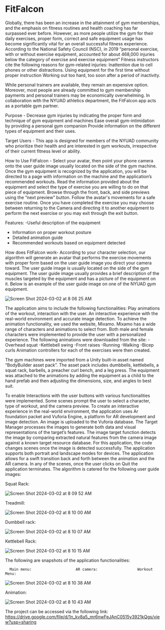 # FitFalcon
Globally, there has been an increase in the attainment of gym memberships, and the emphasis on fitness routines and health coaching has far surpassed ever before. However, as more people utilize the gym for their daily exercises, proper form, correct and safe equipment usage has become significantly vital for an overall successful fitness experience.
According to the National Safety Council (NSC), in 2019 “personal exercise, with or without exercise equipment, accounted for about 468,000 injuries below the category of exercise and exercise equipment”
Fitness instructors cite the following reasons for gym-related injuries:
Inattention due to cell phones or other distractions.
Using equipment for the first time without proper instruction
Working out too hard, too soon after a period of inactivity.

While personal trainers are available, they remain an expensive option. Moreover, most people are already committed to gym membership payments and personal trainers may be economically overwhelming. In collaboration with the NYUAD athletics department, the FitFalcon app acts as a portable gym partner.

Purpose -
Decrease gym injuries by indicating the proper form and technique of gym equipment and machines
Ease overall gym-intimidation by providing a personal gym companion 
Provide information on the different types of equipment and their uses.

Target Users - 
This app is designed for members of the NYUAD community who prioritize their health and are interested in gym workouts, irrespective of their current fitness level or ability.

How to Use FitFalcon - 
Select your avatar, then point your phone camera onto the user guide image usually located on the side of the gym machine. Once the gym equipment is recognized by the application, you will be directed to a page with information on the machine and the application’s recommended workouts. Read the information provided about the equipment and select the type of exercise you are willing to do on that piece of equipment. Browse through the front, back, and side previews using the “next preview” button. Follow the avatar's movements for a safe exercise routine. Once you have completed the exercise you may choose between returning to the Camera and directing it to another equipment to perform the next exercise or you may exit through the exit button.

Features:
-Useful description of the equipment
- Information on proper workout posture
- Detailed animation guide
- Recommended workouts based on equipment detected

How does FitFalcon work-
According to your character selection, our algorithm will generate an avatar that performs  the exercise movements with proper form based on the user guide image you direct your camera toward. The user guide image is usually located on the side of the gym equipment. The user guide image usually provides a brief description of the muscles targeted by the equipment and has a picture of the equipment on it. Below is an example of the user guide image on one of the NYUAD gym equipment.

![Screen Shot 2024-03-02 at 8 06 25 AM](https://github.com/mariabenhammouda/FitFalcon/assets/102983688/59fd4823-6d7b-4253-b042-75e52a80ce4d)

The application aims to include the following functionalities: 
Play animations of the workout, 
interaction with the user. 
An interactive experience with the real-world environment and accurate image detection.
To achieve the animation functionality, we used the website, Mixamo.  Mixamo has a wide range of characters and animations to select from. Both male and female characters were implemented to provide the user with a personalized experience.
The following animations were downloaded from the site:
-Overhead squat 
-Kettlebell swing 
-Front raises 
-Running 
-Walking 
-Bicep curls
Animation controllers for each of the exercises were then created. 

The gym machines were imported from a Unity built-in asset named “BodyBuilder asset pack”. The asset pack includes dumbbells, kettlebells, a squat rack, barbells, a preacher curl bench, and a leg press. The equipment was attached to the animations by adding the equipment as a child to the hand prefab and then adjusting the dimensions, size, and angles to best suit.

To enable Interactions with the user buttons with various functionalities were implemented. Some scenes prompt the user to select a character, type of workout, and the camera preview. To create an interactive experience in the real-world environment, the application uses Ar foundation packet and Vuforia Engine, a platform for AR development and image detection. An image is uploaded to the Vuforia database. The Target Manager processes the images to generate both data and visual representations of the target’s features. The image target function detects the image by comparing extracted natural features from the camera image against a known target resource database. For this application, the code changes scenes once the image is detected successfully.
The application supports both portrait and landscape modes for devices. The application allows for a swift transition back and forth between the animation and the AR camera. In any of the scenes, once the user clicks on Quit the application terminates.
The algorithm is catered for the following user guide images:

Squat Rack:

![Screen Shot 2024-03-02 at 8 09 52 AM](https://github.com/mariabenhammouda/FitFalcon/assets/102983688/e165dadd-f197-48c6-bbfb-0a96e79684c4)

Treadmill:

![Screen Shot 2024-03-02 at 8 10 00 AM](https://github.com/mariabenhammouda/FitFalcon/assets/102983688/600ed289-9d02-4d58-b76e-00fa675ea081)

Dumbbell rack:

![Screen Shot 2024-03-02 at 8 10 07 AM](https://github.com/mariabenhammouda/FitFalcon/assets/102983688/aa3ad8e8-597b-49d6-b9d5-ddb28abd59f2)

Kettlebell Rack:

![Screen Shot 2024-03-02 at 8 10 15 AM](https://github.com/mariabenhammouda/FitFalcon/assets/102983688/307a31e6-9032-457e-98bf-e4938ff10d98)


The following are snapshots of the application functionalities:

      Main menu:                    AR camera:                  Workout Menu:     
![Screen Shot 2024-03-02 at 8 10 38 AM](https://github.com/mariabenhammouda/FitFalcon/assets/102983688/e58d4161-a954-432d-8131-bdeea9929c03)

Animation: 

![Screen Shot 2024-03-02 at 8 10 43 AM](https://github.com/mariabenhammouda/FitFalcon/assets/102983688/4158398c-168c-4c03-89dd-ed0bc7943c25)

The project can be accessed via the following link: https://drive.google.com/file/d/1n_kv8a5_mr6nwFeJAnC0515y3921kQgs/view?usp=sharing
